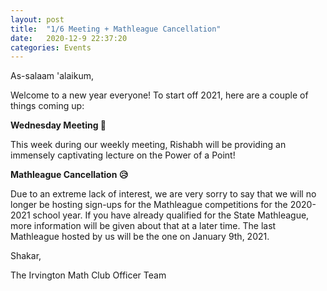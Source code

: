 ```yaml
---
layout: post
title:  "1/6 Meeting + Mathleague Cancellation"
date:   2020-12-9 22:37:20
categories: Events
---
```

As-salaam 'alaikum, 

Welcome to a new year everyone! To start off 2021, here are a couple of things coming up:

<b>Wednesday Meeting 🔮</b>  

This week during our weekly meeting, Rishabh will be providing an immensely captivating lecture on the Power of a Point! 


<b>Mathleague Cancellation 😥</b>

Due to an extreme lack of interest, we are very sorry to say that we will no longer be hosting sign-ups for the Mathleague competitions for the 2020-2021 school year. If you have already qualified for the State Mathleague, more information will be given about that at a later time. The last Mathleague hosted by us will be the one on January 9th, 2021. 

Shakar, 

  The Irvington Math Club Officer Team

  
